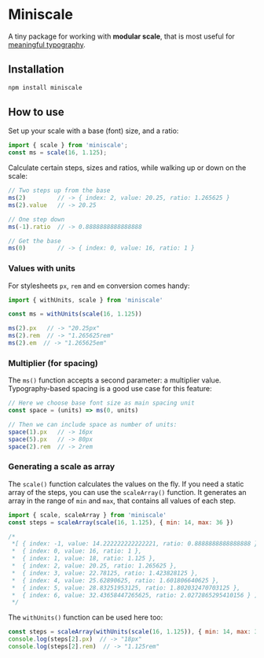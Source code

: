# Miniscale

A tiny package for working with **modular scale**, that is most useful for
[meaningful typography](https://alistapart.com/article/more-meaningful-typography).

## Installation

```sh
npm install miniscale
```

## How to use

Set up your scale with a base (font) size, and a ratio:

```js
import { scale } from 'miniscale';
const ms = scale(16, 1.125);
```

Calculate certain steps, sizes and ratios, while walking up or down
on the scale:

```js
// Two steps up from the base
ms(2)         // -> { index: 2, value: 20.25, ratio: 1.265625 }
ms(2).value   // -> 20.25

// One step down
ms(-1).ratio  // -> 0.8888888888888888

// Get the base
ms(0)         // -> { index: 0, value: 16, ratio: 1 }
```


### Values with units

For stylesheets `px`, `rem` and `em` conversion comes handy:

```js
import { withUnits, scale } from 'miniscale'

const ms = withUnits(scale(16, 1.125))

ms(2).px   // -> "20.25px"
ms(2).rem  // -> "1.265625rem"
ms(2).em  // -> "1.265625em"
```


### Multiplier (for spacing)

The `ms()` function accepts a second parameter: a multiplier value.
Typography-based spacing is a good use case for this feature:

```js
// Here we choose base font size as main spacing unit
const space = (units) => ms(0, units)

// Then we can include space as number of units:
space(1).px   // -> 16px
space(5).px   // -> 80px
space(2).rem  // -> 2rem
```


### Generating a scale as array

The `scale()` function calculates the values on the fly. If you need a static
array of the steps, you can use the `scaleArray()` function. It generates an array in the range of `min` and `max`, that contains all values of each step.

```js
import { scale, scaleArray } from 'miniscale'
const steps = scaleArray(scale(16, 1.125), { min: 14, max: 36 })

/*
 *[ { index: -1, value: 14.222222222222221, ratio: 0.8888888888888888 },
 *  { index: 0, value: 16, ratio: 1 },
 *  { index: 1, value: 18, ratio: 1.125 },
 *  { index: 2, value: 20.25, ratio: 1.265625 },
 *  { index: 3, value: 22.78125, ratio: 1.423828125 },
 *  { index: 4, value: 25.62890625, ratio: 1.601806640625 },
 *  { index: 5, value: 28.83251953125, ratio: 1.802032470703125 },
 *  { index: 6, value: 32.43658447265625, ratio: 2.0272865295410156 } ]
 */
```

The `withUnits()` function can be used here too:

```js
const steps = scaleArray(withUnits(scale(16, 1.125)), { min: 14, max: 36 })
console.log(steps[2].px)  // -> "18px"
console.log(steps[2].rem)  // -> "1.125rem"
```
